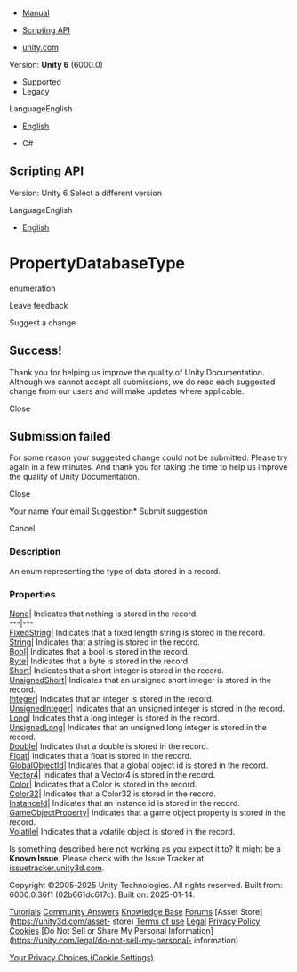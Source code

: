 [ ]()

  * [Manual](../Manual/index.html)
  * [Scripting API](../ScriptReference/index.html)

  * [unity.com](https://unity.com/)

Version: **Unity 6** (6000.0)

  * Supported
  * Legacy

LanguageEnglish

  * [English]()

  * C#

[ ](https://docs.unity3d.com)

## Scripting API

Version: Unity 6 Select a different version

LanguageEnglish

  * [English]()

# PropertyDatabaseType

enumeration

Leave feedback

Suggest a change

## Success!

Thank you for helping us improve the quality of Unity Documentation. Although
we cannot accept all submissions, we do read each suggested change from our
users and will make updates where applicable.

Close

## Submission failed

For some reason your suggested change could not be submitted. Please <a>try
again</a> in a few minutes. And thank you for taking the time to help us
improve the quality of Unity Documentation.

Close

Your name Your email Suggestion* Submit suggestion

Cancel

[ ]()

### Description

An enum representing the type of data stored in a record.

### Properties

[None](Search.PropertyDatabaseType.None.html)| Indicates that nothing is
stored in the record.  
---|---  
[FixedString](Search.PropertyDatabaseType.FixedString.html)| Indicates that a
fixed length string is stored in the record.  
[String](Search.PropertyDatabaseType.String.html)| Indicates that a string is
stored in the record.  
[Bool](Search.PropertyDatabaseType.Bool.html)| Indicates that a bool is stored
in the record.  
[Byte](Search.PropertyDatabaseType.Byte.html)| Indicates that a byte is stored
in the record.  
[Short](Search.PropertyDatabaseType.Short.html)| Indicates that a short
integer is stored in the record.  
[UnsignedShort](Search.PropertyDatabaseType.UnsignedShort.html)| Indicates
that an unsigned short integer is stored in the record.  
[Integer](Search.PropertyDatabaseType.Integer.html)| Indicates that an integer
is stored in the record.  
[UnsignedInteger](Search.PropertyDatabaseType.UnsignedInteger.html)| Indicates
that an unsigned integer is stored in the record.  
[Long](Search.PropertyDatabaseType.Long.html)| Indicates that a long integer
is stored in the record.  
[UnsignedLong](Search.PropertyDatabaseType.UnsignedLong.html)| Indicates that
an unsigned long integer is stored in the record.  
[Double](Search.PropertyDatabaseType.Double.html)| Indicates that a double is
stored in the record.  
[Float](Search.PropertyDatabaseType.Float.html)| Indicates that a float is
stored in the record.  
[GlobalObjectId](Search.PropertyDatabaseType.GlobalObjectId.html)| Indicates
that a global object id is stored in the record.  
[Vector4](Search.PropertyDatabaseType.Vector4.html)| Indicates that a Vector4
is stored in the record.  
[Color](Search.PropertyDatabaseType.Color.html)| Indicates that a Color is
stored in the record.  
[Color32](Search.PropertyDatabaseType.Color32.html)| Indicates that a Color32
is stored in the record.  
[InstanceId](Search.PropertyDatabaseType.InstanceId.html)| Indicates that an
instance id is stored in the record.  
[GameObjectProperty](Search.PropertyDatabaseType.GameObjectProperty.html)|
Indicates that a game object property is stored in the record.  
[Volatile](Search.PropertyDatabaseType.Volatile.html)| Indicates that a
volatile object is stored in the record.  
  
Is something described here not working as you expect it to? It might be a
**Known Issue**. Please check with the Issue Tracker at
[issuetracker.unity3d.com](https://issuetracker.unity3d.com).

Copyright ©2005-2025 Unity Technologies. All rights reserved. Built from:
6000.0.36f1 (02b661dc617c). Built on: 2025-01-14.

[Tutorials](https://unity3d.com/learn) [Community
Answers](https://answers.unity3d.com) [Knowledge
Base](https://support.unity3d.com/hc/en-us)
[Forums](https://forum.unity3d.com) [Asset Store](https://unity3d.com/asset-
store) [Terms of use](https://docs.unity3d.com/Manual/TermsOfUse.html)
[Legal](https://unity.com/legal) [Privacy
Policy](https://unity.com/legal/privacy-policy)
[Cookies](https://unity.com/legal/cookie-policy) [Do Not Sell or Share My
Personal Information](https://unity.com/legal/do-not-sell-my-personal-
information)

[Your Privacy Choices (Cookie Settings)](javascript:void\(0\);)

